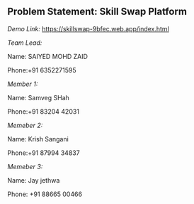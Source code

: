 ## Problem Statement: Skill Swap Platform 
*Demo Link:* https://skillswap-9bfec.web.app/index.html

*Team Lead:*

Name: SAIYED MOHD ZAID

Phone:+91 6352271595

*Member 1:*

Name: Samveg SHah

Phone:+91 83204 42031

*Memeber 2:*

Name: Krish Sangani

Phone:+91 87994 34837

*Memeber 3:*

Name: Jay jethwa

Phone: +91 88665 00466
